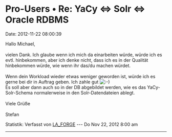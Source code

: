 Pro-Users • Re: YaCy \<=\> Solr \<=\> Oracle RDBMS
==================================================

Date: 2012-11-22 08:00:39

Hallo Michael,\
\
vielen Dank. Ich glaube wenn ich mich da einarbeiten würde, würde ich es
evtl. hinbekommen, aber ich denke nicht, dass ich es in der Qualität
hinbekommen würde, wie wenn ihr das/du machen würdet.\
\
Wenn dein Workload wieder etwas weniger geworden ist, würde ich es gerne
bei dir in Auftrag geben. Ich zahle gut
![:-)](http://forum.yacy-websuche.de/images/smilies/icon_e_smile.gif "Smile")\
Es soll aber dann auch so in der DB abgebildet werden, wie es das
YaCy-Solr-Schema normalerweise in den Solr-Datendateien ablegt.\
\
Viele Grüße\
\
Stefan

Statistik: Verfasst von
[LA\_FORGE](http://forum.yacy-websuche.de/memberlist.php?mode=viewprofile&u=324)
--- Do Nov 22, 2012 8:00 am

------------------------------------------------------------------------
